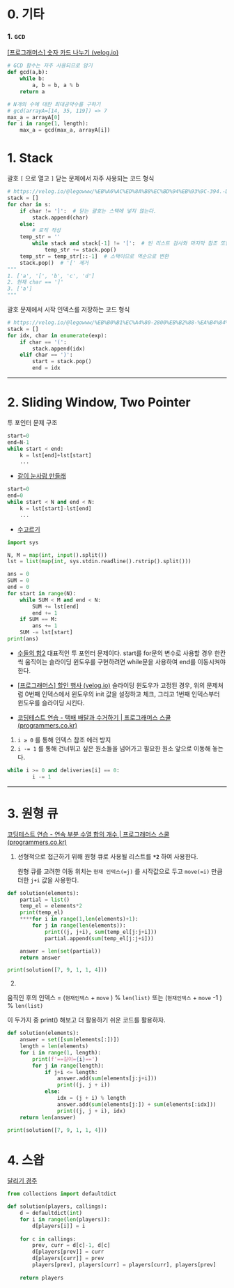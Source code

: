 # 0. 기타

### 1. `GCD`

[[프로그래머스] 숫자 카드 나누기 (velog.io)](https://velog.io/@legowww/%ED%94%84%EB%A1%9C%EA%B7%B8%EB%9E%98%EB%A8%B8%EC%8A%A4-%EC%88%AB%EC%9E%90-%EC%B9%B4%EB%93%9C-%EB%82%98%EB%88%84%EA%B8%B0)

```python
# GCD 함수는 자주 사용되므로 암기
def gcd(a,b):
    while b:
        a, b = b, a % b
	return a

# N개의 수에 대한 최대공약수를 구하기
# gcd(arrayA=[14, 35, 119]) => 7  
max_a = arrayA[0]
for i in range(1, length):
    max_a = gcd(max_a, arrayA[i])
```

# 1. Stack
괄호  `[` 으로 열고 `]` 닫는 문제에서 자주 사용되는 코드 형식
```python
# https://velog.io/@legowww/%EB%A6%AC%ED%8A%B8%EC%BD%94%EB%93%9C-394.-Decode-String
stack = []
for char in s:
    if char != ']':  # 닫는 괄호는 스택에 넣지 않는다.
        stack.append(char)
    else:
        # 로직 작성
	temp_str = ''
        while stack and stack[-1] != '[':  # 빈 리스트 검사와 마지막 참조 또한 자주 사용 
            temp_str += stack.pop()
	temp_str = temp_str[::-1]  # 스택이므로 역순으로 변환
	stack.pop()  # '[' 제거
"""
1. ['a', '[', 'b', 'c', 'd']
2. 현재 char == ']'
3. ['a'] 
""" 
```
괄호 문제에서 시작 인덱스를 저장하는 코드 형식

```python
# https://velog.io/@legowww/%EB%B0%B1%EC%A4%80-2800%EB%B2%88-%EA%B4%84%ED%98%B8-%EC%A0%9C%EA%B1%B0
stack = []
for idx, char in enumerate(exp):
    if char == '(':
        stack.append(idx)
    elif char == ')':
        start = stack.pop()
        end = idx
```

---

# 2. Sliding Window, Two Pointer
투 포인터 문제 구조
```python
start=0
end=N-1
while start < end:
    k = lst[end]+lst[start]
    ...
```
- [같이 눈사람 만들래](https://velog.io/@legowww/백준-20366번-같이-눈사람-만들래)
```python
start=0
end=0
while start < N and end < N:
    k = lst[start]-lst[end]
    ...
```
- [수고르기](https://velog.io/@legowww/백준-2230번-수-고르기)

```python
import sys

N, M = map(int, input().split())
lst = list(map(int, sys.stdin.readline().rstrip().split()))

ans = 0
SUM = 0
end = 0
for start in range(N):
    while SUM < M and end < N:
        SUM += lst[end]
        end += 1
    if SUM == M:
        ans += 1
    SUM -= lst[start]
print(ans)
```
- [수들의 합2](https://www.acmicpc.net/problem/2003https://www.acmicpc.net/problem/2003) 대표적인 투 포인터 문제이다.
start를 for문의 변수로 사용할 경우 한칸씩 움직이는 슬라이딩 윈도우를 구현하려면  while문을 사용하여 end를 이동시켜야 한다. 

- [[프로그래머스] 할인 행사 (velog.io)](https://velog.io/@legowww/%ED%94%84%EB%A1%9C%EA%B7%B8%EB%9E%98%EB%A8%B8%EC%8A%A4-%ED%95%A0%EC%9D%B8-%ED%96%89%EC%82%AC) 
슬라이딩 윈도우가 고정된 경우, 위의 문제처럼 0번째 인덱스에서 윈도우의 init 값을 설정하고 체크, 그리고 1번째 인덱스부터 윈도우를 슬라이딩 시킨다.

- [코딩테스트 연습 - 택배 배달과 수거하기 | 프로그래머스 스쿨 (programmers.co.kr)](https://school.programmers.co.kr/learn/courses/30/lessons/150369)
1. `i ≥ 0` 를 통해 인덱스 참조 에러 방지
2. `i -= 1` 를 통해 건너뛰고 싶은 원소들을 넘어가고 필요한 원소 앞으로 이동해 놓는다.
```python
while i >= 0 and deliveries[i] == 0:
        i -= 1
```

---

# 3. 원형 큐
[코딩테스트 연습 - 연속 부분 수열 합의 개수 | 프로그래머스 스쿨 (programmers.co.kr)](https://school.programmers.co.kr/learn/courses/30/lessons/131701)

1. 선형적으로 접근하기 위해 원형 큐로 사용될 리스트를 **`*2`** 하여 사용한다. 
    
    원형 큐를 고려한 이동 위치는  `현재 인덱스(=j)` 를 시작값으로 두고 `move(=i)` 만큼 더한 `j+i` 값을 사용한다.
    

```python
def solution(elements):
    partial = list()
    temp_el = elements*2
    print(temp_el)
    ****for i in range(1,len(elements)+1):
        for j in range(len(elements)):
            print((j, j+i), sum(temp_el[j:j+i]))
            partial.append(sum(temp_el[j:j+i]))

    answer = len(set(partial))
    return answer

print(solution([7, 9, 1, 1, 4]))
```

 2. 

움직인 후의 인덱스 = (`현재인덱스` + `move` ) % `len(list)`  또는 (`현재인덱스` + `move` -1 ) % `len(list)` 

이 두가지 중  print() 해보고 더 활용하기 쉬운 코드를 활용하자.

```python
def solution(elements):
    answer = set([sum(elements[:])])
    length = len(elements)
    for i in range(1, length):
        print(f'==길이={i}==')
        for j in range(length):
            if j+i <= length:
                answer.add(sum(elements[j:j+i]))
                print((j, j + i))
            else:
                idx = (j + i) % length
                answer.add(sum(elements[j:]) + sum(elements[:idx]))
                print((j, j + i), idx)
    return len(answer)

print(solution([7, 9, 1, 1, 4]))
```
# 4. 스왑
[달리기 경주](https://velog.io/@legowww/%ED%94%84%EB%A1%9C%EA%B7%B8%EB%9E%98%EB%A8%B8%EC%8A%A4-%EB%8B%AC%EB%A6%AC%EA%B8%B0-%EA%B2%BD%EC%A3%BC)
```python
from collections import defaultdict

def solution(players, callings):
    d = defaultdict(int)
    for i in range(len(players)):
        d[players[i]] = i
    
    for c in callings:
        prev, curr = d[c]-1, d[c]
        d[players[prev]] = curr
        d[players[curr]] = prev
        players[prev], players[curr] = players[curr], players[prev]
    
    return players
```
